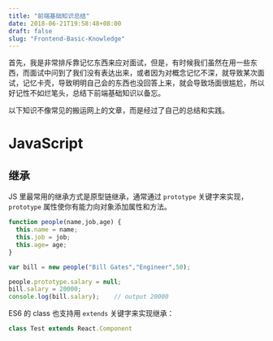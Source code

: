 ```yaml
---
title: "前端基础知识总结"
date: 2018-06-21T19:58:48+08:00
draft: false
slug: "Frontend-Basic-Knowledge"
---
```


首先，我是非常排斥靠记忆东西来应对面试，但是，有时候我们虽然在用一些东西，而面试中问到了我们没有表达出来，或者因为对概念记忆不深，就导致某次面试，记忆卡壳，导致明明自己会的东西也没回答上来，就会导致场面很尴尬，所以好记性不如烂笔头，总结下前端基础知识以备忘。

以下知识不像常见的搬运网上的文章，而是经过了自己的总结和实践。

# JavaScript

## 继承

JS 里最常用的继承方式是原型链继承，通常通过 `prototype` 关键字来实现，`prototype` 属性使你有能力向对象添加属性和方法。

```js
function people(name,job,age) {
  this.name = name;
  this.job = job;
  this.age= age;
}

var bill = new people("Bill Gates","Engineer",50);

people.prototype.salary = null;
bill.salary = 20000;
console.log(bill.salary);    // output 20000
```

ES6 的 class 也支持用 `extends` 关键字来实现继承：

```js
class Test extends React.Component
```